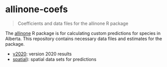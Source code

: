 # allinone-coefs
> Coefficients and data files for the allinone R package

The [allinone](https://abbiodiversity.github.io/allinone/) R package is for calculating custom predictions for species in Alberta. This repository contains necessary data files and estimates for the package.

- [v2020](./v2020/): version 2020 results
- [spatial](./spatial/)): spatial data sets for predictions
